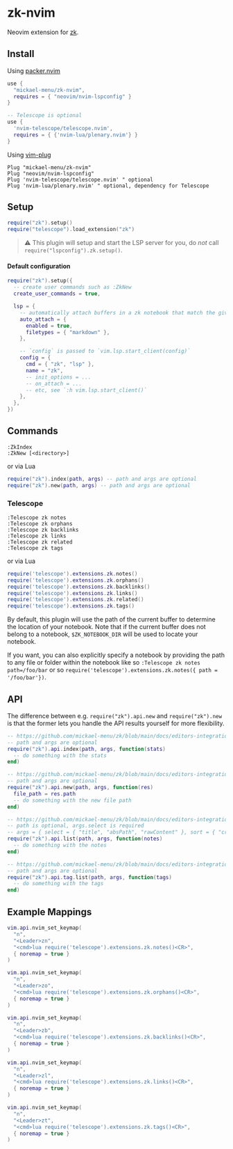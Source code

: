 # zk-nvim
Neovim extension for [zk](https://github.com/mickael-menu/zk).

## Install

Using [packer.nvim](https://github.com/wbthomason/packer.nvim)
```lua
use {
  "mickael-menu/zk-nvim",
  requires = { "neovim/nvim-lspconfig" }
}

-- Telescope is optional
use {
  'nvim-telescope/telescope.nvim',
  requires = { {'nvim-lua/plenary.nvim'} }
}
```

Using [vim-plug](https://github.com/junegunn/vim-plug)
```viml
Plug "mickael-menu/zk-nvim"
Plug "neovim/nvim-lspconfig"
Plug 'nvim-telescope/telescope.nvim' " optional
Plug 'nvim-lua/plenary.nvim' " optional, dependency for Telescope
```

## Setup
```lua
require("zk").setup()
require("telescope").load_extension("zk")
```
> :warning: This plugin will setup and start the LSP server for you, do *not* call `require("lspconfig").zk.setup()`.

#### Default configuration
```lua
require("zk").setup({
  -- create user commands such as :ZkNew
  create_user_commands = true,

  lsp = {
    -- automatically attach buffers in a zk notebook that match the given filetypes
    auto_attach = {
      enabled = true,
      filetypes = { "markdown" },
    },

    -- `config` is passed to `vim.lsp.start_client(config)`
    config = {
      cmd = { "zk", "lsp" },
      name = "zk",
      -- init_options = ...
      -- on_attach = ...
      -- etc, see `:h vim.lsp.start_client()`
    },
  },
})
```

## Commands

```vim
:ZkIndex
:ZkNew [<directory>]
```
or via Lua
```lua
require("zk").index(path, args) -- path and args are optional
require("zk").new(path, args) -- path and args are optional
```

### Telescope

```vim
:Telescope zk notes
:Telescope zk orphans
:Telescope zk backlinks
:Telescope zk links
:Telescope zk related
:Telescope zk tags
```
or via Lua
```lua
require('telescope').extensions.zk.notes()
require('telescope').extensions.zk.orphans()
require('telescope').extensions.zk.backlinks()
require('telescope').extensions.zk.links()
require('telescope').extensions.zk.related()
require('telescope').extensions.zk.tags()
```
By default, this plugin will use the path of the current buffer to determine the location of your notebook.
Note that if the current buffer does not belong to a notebook, `$ZK_NOTEBOOK_DIR` will be used to locate your notebook.

If you want, you can also explicitly specify a notebook by providing the path to any file or folder within the notebook like so `:Telescope zk notes path=/foo/bar` or so `require('telescope').extensions.zk.notes({ path = '/foo/bar'})`.

## API

The difference between e.g. `require("zk").api.new` and `require("zk").new` is that the former lets you handle the API results yourself for more flexibility.

```lua
-- https://github.com/mickael-menu/zk/blob/main/docs/editors-integration.md#zkindex
-- path and args are optional
require("zk").api.index(path, args, function(stats)
  -- do something with the stats
end)
```

```lua
-- https://github.com/mickael-menu/zk/blob/main/docs/editors-integration.md#zknew
-- path and args are optional
require("zk").api.new(path, args, function(res)
  file_path = res.path
  -- do something with the new file path
end)
```

```lua
-- https://github.com/mickael-menu/zk/blob/main/docs/editors-integration.md#zklist
-- path is optional, args.select is required
-- args = { select = { "title", "absPath", "rawContent" }, sort = { "created" } }
require("zk").api.list(path, args, function(notes)
  -- do something with the notes
end)
```

```lua
-- https://github.com/mickael-menu/zk/blob/main/docs/editors-integration.md#zktaglist
-- path and args are optional
require("zk").api.tag.list(path, args, function(tags)
  -- do something with the tags
end)
```

## Example Mappings
```lua
vim.api.nvim_set_keymap(
  "n",
  "<Leader>zn",
  "<cmd>lua require('telescope').extensions.zk.notes()<CR>",
  { noremap = true }
)

vim.api.nvim_set_keymap(
  "n",
  "<Leader>zo",
  "<cmd>lua require('telescope').extensions.zk.orphans()<CR>",
  { noremap = true }
)

vim.api.nvim_set_keymap(
  "n",
  "<Leader>zb",
  "<cmd>lua require('telescope').extensions.zk.backlinks()<CR>",
  { noremap = true }
)

vim.api.nvim_set_keymap(
  "n",
  "<Leader>zl",
  "<cmd>lua require('telescope').extensions.zk.links()<CR>",
  { noremap = true }
)

vim.api.nvim_set_keymap(
  "n",
  "<Leader>zt",
  "<cmd>lua require('telescope').extensions.zk.tags()<CR>",
  { noremap = true }
)
```
